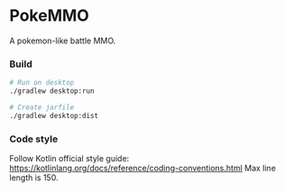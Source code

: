 # PokeMMO

A pokemon-like battle MMO.

### Build

``` bash
# Run on desktop
./gradlew desktop:run

# Create jarfile
./gradlew desktop:dist
```

### Code style

Follow Kotlin official style guide: https://kotlinlang.org/docs/reference/coding-conventions.html
Max line length is 150.
